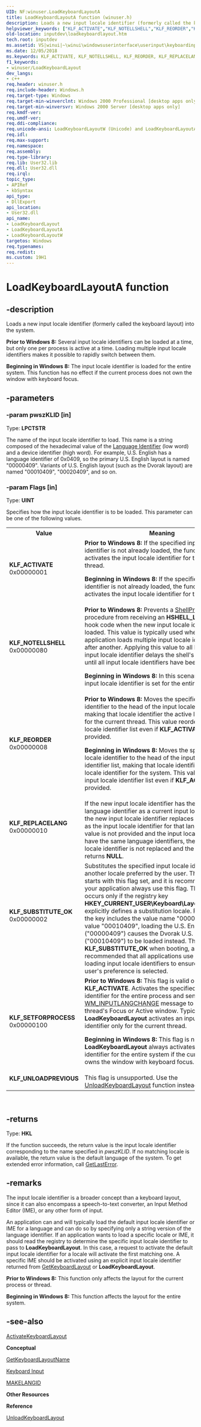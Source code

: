 ```yaml
---
UID: NF:winuser.LoadKeyboardLayoutA
title: LoadKeyboardLayoutA function (winuser.h)
description: Loads a new input locale identifier (formerly called the keyboard layout) into the system.helpviewer_keywords: ["KLF_ACTIVATE","KLF_NOTELLSHELL","KLF_REORDER","KLF_REPLACELANG","KLF_SETFORPROCESS","KLF_SUBSTITUTE_OK","KLF_UNLOADPREVIOUS","LoadKeyboardLayout","LoadKeyboardLayout function [Keyboard and Mouse Input]","LoadKeyboardLayoutA","LoadKeyboardLayoutW","_win32_LoadKeyboardLayout","_win32_loadkeyboardlayout_cpp","inputdev.loadkeyboardlayout","winui._win32_loadkeyboardlayout","winuser/LoadKeyboardLayout","winuser/LoadKeyboardLayoutA","winuser/LoadKeyboardLayoutW"]
old-location: inputdev\loadkeyboardlayout.htm
tech.root: inputdev
ms.assetid: VS|winui|~\winui\windowsuserinterface\userinput\keyboardinput\keyboardinputreference\keyboardinputfunctions\loadkeyboardlayout.htm
ms.date: 12/05/2018
ms.keywords: KLF_ACTIVATE, KLF_NOTELLSHELL, KLF_REORDER, KLF_REPLACELANG, KLF_SETFORPROCESS, KLF_SUBSTITUTE_OK, KLF_UNLOADPREVIOUS, LoadKeyboardLayout, LoadKeyboardLayout function [Keyboard and Mouse Input], LoadKeyboardLayoutA, LoadKeyboardLayoutW, _win32_LoadKeyboardLayout, _win32_loadkeyboardlayout_cpp, inputdev.loadkeyboardlayout, winui._win32_loadkeyboardlayout, winuser/LoadKeyboardLayout, winuser/LoadKeyboardLayoutA, winuser/LoadKeyboardLayoutW
f1_keywords:
- winuser/LoadKeyboardLayout
dev_langs:
- c++
req.header: winuser.h
req.include-header: Windows.h
req.target-type: Windows
req.target-min-winverclnt: Windows 2000 Professional [desktop apps only]
req.target-min-winversvr: Windows 2000 Server [desktop apps only]
req.kmdf-ver: 
req.umdf-ver: 
req.ddi-compliance: 
req.unicode-ansi: LoadKeyboardLayoutW (Unicode) and LoadKeyboardLayoutA (ANSI)
req.idl: 
req.max-support: 
req.namespace: 
req.assembly: 
req.type-library: 
req.lib: User32.lib
req.dll: User32.dll
req.irql: 
topic_type:
- APIRef
- kbSyntax
api_type:
- DllExport
api_location:
- User32.dll
api_name:
- LoadKeyboardLayout
- LoadKeyboardLayoutA
- LoadKeyboardLayoutW
targetos: Windows
req.typenames: 
req.redist: 
ms.custom: 19H1
---
```


# LoadKeyboardLayoutA function


## -description


Loads a new input locale identifier (formerly called the keyboard layout) into the system.

<b>Prior to Windows 8:</b> Several input locale identifiers can be loaded at a time, but only one per process is active at a time. Loading multiple input locale identifiers makes it possible to rapidly switch between them.

<b>Beginning in  Windows 8:</b> The input locale identifier is loaded for the entire system. This function has no effect if the current process does not own the window with keyboard focus.


## -parameters




### -param pwszKLID [in]

Type: <b>LPCTSTR</b>

The name of the input locale identifier to load. This name is a string composed of the hexadecimal value of the <a href="https://docs.microsoft.com/windows/desktop/Intl/language-identifiers">Language Identifier</a> (low word) and a device identifier (high word). For example, U.S. English has a language identifier of 0x0409, so the primary U.S. English layout is named "00000409". Variants of U.S. English layout (such as the Dvorak layout) are named "00010409", "00020409", and so on. 


### -param Flags [in]

Type: <b>UINT</b>

Specifies how the input locale identifier is to be loaded. This parameter can be one of the following values. 

<table>
<tr>
<th>Value</th>
<th>Meaning</th>
</tr>
<tr>
<td width="40%"><a id="KLF_ACTIVATE"></a><a id="klf_activate"></a><dl>
<dt><b>KLF_ACTIVATE</b></dt>
<dt>0x00000001</dt>
</dl>
</td>
<td width="60%">
<b>Prior to Windows 8:</b> If the specified input locale identifier is not already loaded, the function loads and activates the input locale identifier for the current thread.

<b>Beginning in  Windows 8:</b> If the specified input locale identifier is not already loaded, the function loads and activates the input locale identifier for the system.

</td>
</tr>
<tr>
<td width="40%"><a id="KLF_NOTELLSHELL"></a><a id="klf_notellshell"></a><dl>
<dt><b>KLF_NOTELLSHELL</b></dt>
<dt>0x00000080</dt>
</dl>
</td>
<td width="60%">
<b>Prior to Windows 8:</b> Prevents a 
						<a href="https://docs.microsoft.com/previous-versions/windows/desktop/legacy/ms644991(v=vs.85)">ShellProc</a>hook procedure from receiving an <b>HSHELL_LANGUAGE</b> hook code when the new input locale identifier is loaded. This value is typically used when an application loads multiple input locale identifiers one after another. Applying this value to all but the last input locale identifier delays the shell's processing until all input locale identifiers have been added.

<b>Beginning in  Windows 8:</b> In this scenario, the last input locale identifier is set for the entire system.

</td>
</tr>
<tr>
<td width="40%"><a id="KLF_REORDER"></a><a id="klf_reorder"></a><dl>
<dt><b>KLF_REORDER</b></dt>
<dt>0x00000008</dt>
</dl>
</td>
<td width="60%">
<b>Prior to Windows 8:</b> Moves the specified input locale identifier to the head of the input locale identifier list, making that locale identifier the active locale identifier for the current thread. This value reorders the input locale identifier list even if <b>KLF_ACTIVATE</b> is not provided.

<b>Beginning in  Windows 8:</b> Moves the specified input locale identifier to the head of the input locale identifier list, making that locale identifier the active locale identifier for the system. This value reorders the input locale identifier list even if <b>KLF_ACTIVATE</b> is not provided.

</td>
</tr>
<tr>
<td width="40%"><a id="KLF_REPLACELANG"></a><a id="klf_replacelang"></a><dl>
<dt><b>KLF_REPLACELANG</b></dt>
<dt>0x00000010</dt>
</dl>
</td>
<td width="60%">
If the new input locale identifier has the same language identifier as a current input locale identifier, the new input locale identifier replaces the current one as the input locale identifier for that language. If this value is not provided and the input locale identifiers have the same language identifiers, the current input locale identifier is not replaced and the function returns <b>NULL</b>. 

</td>
</tr>
<tr>
<td width="40%"><a id="KLF_SUBSTITUTE_OK"></a><a id="klf_substitute_ok"></a><dl>
<dt><b>KLF_SUBSTITUTE_OK</b></dt>
<dt>0x00000002</dt>
</dl>
</td>
<td width="60%">
Substitutes the specified input locale identifier with another locale preferred by the user. The system starts with this flag set, and it is recommended that your application always use this flag. The substitution occurs only if the registry key 
						<b>HKEY_CURRENT_USER\Keyboard\Layout\Substitutes</b> explicitly defines a substitution locale. For example, if the key includes the value name "00000409" with value "00010409", loading the U.S. English layout ("00000409") causes the Dvorak U.S. English layout ("00010409") to be loaded instead. The system uses <b>KLF_SUBSTITUTE_OK</b> when booting, and it is recommended that all applications use this value when loading input locale identifiers to ensure that the user's preference is selected.

</td>
</tr>
<tr>
<td width="40%"><a id="KLF_SETFORPROCESS"></a><a id="klf_setforprocess"></a><dl>
<dt><b>KLF_SETFORPROCESS</b></dt>
<dt>0x00000100</dt>
</dl>
</td>
<td width="60%">
<b>Prior to Windows 8:</b> This flag is valid only with <b>KLF_ACTIVATE</b>. Activates the specified input locale identifier for the entire process and sends the 
						<a href="https://docs.microsoft.com/windows/desktop/winmsg/wm-inputlangchange">WM_INPUTLANGCHANGE</a> message to the current thread's Focus or Active window. Typically, <b>LoadKeyboardLayout</b> activates an input locale identifier only for the current thread.

<b>Beginning in  Windows 8:</b> This flag is not used. <b>LoadKeyboardLayout</b> always activates an input locale identifier for the entire system if the current process owns the window with keyboard focus.

</td>
</tr>
<tr>
<td width="40%"><a id="KLF_UNLOADPREVIOUS"></a><a id="klf_unloadprevious"></a><dl>
<dt><b>KLF_UNLOADPREVIOUS</b></dt>
</dl>
</td>
<td width="60%">
This flag is unsupported. Use the <a href="https://docs.microsoft.com/windows/desktop/api/winuser/nf-winuser-unloadkeyboardlayout">UnloadKeyboardLayout</a> function instead.

</td>
</tr>
</table>
 


## -returns



Type: <b>HKL</b>

If the function succeeds, the return value is the input locale identifier corresponding to the name specified in <i>pwszKLID</i>. If no matching locale is available, the return value is the default language of the system. To get extended error information, call <a href="https://docs.microsoft.com/windows/desktop/api/errhandlingapi/nf-errhandlingapi-getlasterror">GetLastError</a>.




## -remarks



The input locale identifier is a broader concept than a keyboard layout, since it can also encompass a speech-to-text converter, an Input Method Editor (IME), or any other form of input. 

An application can and will typically load the default input locale identifier or IME for a language and can do so by specifying only a string version of the language identifier. If an application wants to load a specific locale or IME, it should read the registry to determine the specific input locale identifier to pass to <b>LoadKeyboardLayout</b>. In this case, a request to activate the default input locale identifier for a locale will activate the first matching one. A specific IME should be activated using an explicit input locale identifier returned from 
				<a href="https://docs.microsoft.com/windows/desktop/api/winuser/nf-winuser-getkeyboardlayout">GetKeyboardLayout</a> or <b>LoadKeyboardLayout</b>.

<b>Prior to Windows 8:</b> This function only affects the layout for the current process or thread.

<b>Beginning in  Windows 8:</b> This function affects the layout for the entire system.




## -see-also




<a href="https://docs.microsoft.com/windows/desktop/api/winuser/nf-winuser-activatekeyboardlayout">ActivateKeyboardLayout</a>



<b>Conceptual</b>



<a href="https://docs.microsoft.com/windows/desktop/api/winuser/nf-winuser-getkeyboardlayoutnamea">GetKeyboardLayoutName</a>



<a href="https://docs.microsoft.com/windows/desktop/inputdev/keyboard-input">Keyboard Input</a>



<a href="https://docs.microsoft.com/windows/desktop/api/winnt/nf-winnt-makelangid">MAKELANGID</a>



<b>Other Resources</b>



<b>Reference</b>



<a href="https://docs.microsoft.com/windows/desktop/api/winuser/nf-winuser-unloadkeyboardlayout">UnloadKeyboardLayout</a>
 

 

